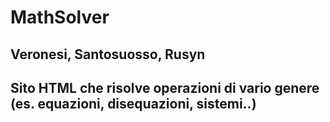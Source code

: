 # MathSolver

## Veronesi, Santosuosso, Rusyn

## Sito HTML che risolve operazioni di vario genere (es. equazioni, disequazioni, sistemi..)
